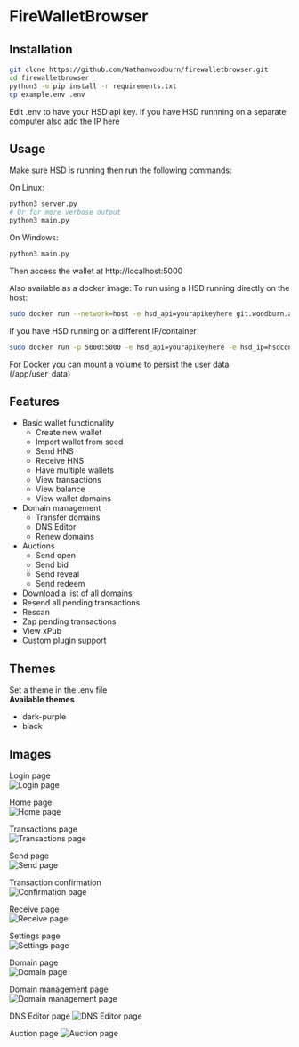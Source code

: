 # FireWalletBrowser


## Installation

```bash
git clone https://github.com/Nathanwoodburn/firewalletbrowser.git
cd firewalletbrowser
python3 -m pip install -r requirements.txt
cp example.env .env
```

Edit .env to have your HSD api key.
If you have HSD runnning on a separate computer also add the IP here

## Usage

Make sure HSD is running then run the following commands:

On Linux:
```bash
python3 server.py
# Or for more verbose output
python3 main.py
```

On Windows:
```bash
python3 main.py
```


Then access the wallet at http://localhost:5000


Also available as a docker image:
To run using a HSD running directly on the host:

```bash
sudo docker run --network=host -e hsd_api=yourapikeyhere git.woodburn.au/nathanwoodburn/firewallet:latest
```

If you have HSD running on a different IP/container

```bash
sudo docker run -p 5000:5000 -e hsd_api=yourapikeyhere -e hsd_ip=hsdcontainer git.woodburn.au/nathanwoodburn/firewallet:latest
```

For Docker you can mount a volume to persist the user data (/app/user_data)

## Features
- Basic wallet functionality
  - Create new wallet
  - Import wallet from seed
  - Send HNS
  - Receive HNS
  - Have multiple wallets
  - View transactions
  - View balance
  - View wallet domains
- Domain management
  - Transfer domains
  - DNS Editor
  - Renew domains
- Auctions
  - Send open
  - Send bid
  - Send reveal
  - Send redeem
- Download a list of all domains
- Resend all pending transactions
- Rescan
- Zap pending transactions
- View xPub
- Custom plugin support

## Themes
Set a theme in the .env file  
**Available themes**  
- dark-purple
- black

## Images
Login page  
![Login page](assets/login.png)

Home page  
![Home page](assets/home.png)

Transactions page  
![Transactions page](assets/transactions.png)

Send page  
![Send page](assets/send.png)

Transaction confirmation  
![Confirmation page](assets/confirmation.png)

Receive page  
![Receive page](assets/receive.png)

Settings page  
![Settings page](assets/settings.png)

Domain page  
![Domain page](assets/domain.png)

Domain management page  
![Domain management page](assets/domainmanage.png)

DNS Editor page
![DNS Editor page](assets/dnseditor.png)

Auction page
![Auction page](assets/auction.png)